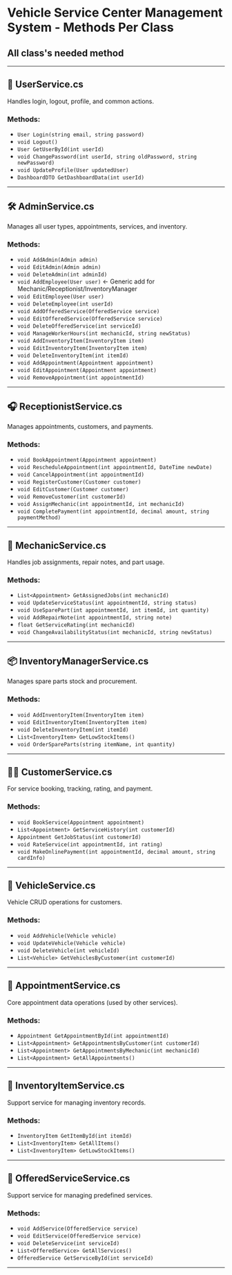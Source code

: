 # Vehicle Service Center Management System - Methods Per Class


## All class's needed method
---

## 🧩 UserService.cs

Handles login, logout, profile, and common actions.

### Methods:

* `User Login(string email, string password)`
* `void Logout()`
* `User GetUserById(int userId)`
* `void ChangePassword(int userId, string oldPassword, string newPassword)`
* `void UpdateProfile(User updatedUser)`
* `DashboardDTO GetDashboardData(int userId)`

---

## 🛠 AdminService.cs

Manages all user types, appointments, services, and inventory.

### Methods:

* `void AddAdmin(Admin admin)`
* `void EditAdmin(Admin admin)`
* `void DeleteAdmin(int adminId)`
* `void AddEmployee(User user)`  ← Generic add for Mechanic/Receptionist/InventoryManager
* `void EditEmployee(User user)`
* `void DeleteEmployee(int userId)`
* `void AddOfferedService(OfferedService service)`
* `void EditOfferedService(OfferedService service)`
* `void DeleteOfferedService(int serviceId)`
* `void ManageWorkerHours(int mechanicId, string newStatus)`
* `void AddInventoryItem(InventoryItem item)`
* `void EditInventoryItem(InventoryItem item)`
* `void DeleteInventoryItem(int itemId)`
* `void AddAppointment(Appointment appointment)`
* `void EditAppointment(Appointment appointment)`
* `void RemoveAppointment(int appointmentId)`

---

## 🎧 ReceptionistService.cs

Manages appointments, customers, and payments.

### Methods:

* `void BookAppointment(Appointment appointment)`
* `void RescheduleAppointment(int appointmentId, DateTime newDate)`
* `void CancelAppointment(int appointmentId)`
* `void RegisterCustomer(Customer customer)`
* `void EditCustomer(Customer customer)`
* `void RemoveCustomer(int customerId)`
* `void AssignMechanic(int appointmentId, int mechanicId)`
* `void CompletePayment(int appointmentId, decimal amount, string paymentMethod)`

---

## 🔧 MechanicService.cs

Handles job assignments, repair notes, and part usage.

### Methods:

* `List<Appointment> GetAssignedJobs(int mechanicId)`
* `void UpdateServiceStatus(int appointmentId, string status)`
* `void UseSparePart(int appointmentId, int itemId, int quantity)`
* `void AddRepairNote(int appointmentId, string note)`
* `float GetServiceRating(int mechanicId)`
* `void ChangeAvailabilityStatus(int mechanicId, string newStatus)`

---

## 📦 InventoryManagerService.cs

Manages spare parts stock and procurement.

### Methods:

* `void AddInventoryItem(InventoryItem item)`
* `void EditInventoryItem(InventoryItem item)`
* `void DeleteInventoryItem(int itemId)`
* `List<InventoryItem> GetLowStockItems()`
* `void OrderSpareParts(string itemName, int quantity)`

---

## 👨‍🔧 CustomerService.cs

For service booking, tracking, rating, and payment.

### Methods:

* `void BookService(Appointment appointment)`
* `List<Appointment> GetServiceHistory(int customerId)`
* `Appointment GetJobStatus(int customerId)`
* `void RateService(int appointmentId, int rating)`
* `void MakeOnlinePayment(int appointmentId, decimal amount, string cardInfo)`

---

## 🚗 VehicleService.cs

Vehicle CRUD operations for customers.

### Methods:

* `void AddVehicle(Vehicle vehicle)`
* `void UpdateVehicle(Vehicle vehicle)`
* `void DeleteVehicle(int vehicleId)`
* `List<Vehicle> GetVehiclesByCustomer(int customerId)`

---

## 📅 AppointmentService.cs

Core appointment data operations (used by other services).

### Methods:

* `Appointment GetAppointmentById(int appointmentId)`
* `List<Appointment> GetAppointmentsByCustomer(int customerId)`
* `List<Appointment> GetAppointmentsByMechanic(int mechanicId)`
* `List<Appointment> GetAllAppointments()`

---

## 🔩 InventoryItemService.cs

Support service for managing inventory records.

### Methods:

* `InventoryItem GetItemById(int itemId)`
* `List<InventoryItem> GetAllItems()`
* `List<InventoryItem> GetLowStockItems()`

---

## 🧾 OfferedServiceService.cs

Support service for managing predefined services.

### Methods:

* `void AddService(OfferedService service)`
* `void EditService(OfferedService service)`
* `void DeleteService(int serviceId)`
* `List<OfferedService> GetAllServices()`
* `OfferedService GetServiceById(int serviceId)`

---
